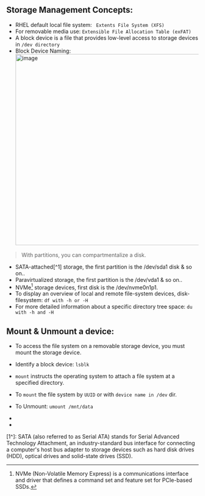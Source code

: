 ## Storage Management Concepts:
- RHEL default local file system: ` Extents File System (XFS)`
- For removable media use: `Extensible File Allocation Table (exFAT)`
- A block device is a file that provides low-level access to storage devices in `/dev directory`
- Block Device Naming: <img width="500" alt="image" src="https://github.com/cybersome/Linux-octo/assets/40174034/9a90b06b-87a0-4f4e-90ba-253bd12a0e2b">
> With partitions, you can compartmentalize a disk.
- SATA-attached[^1] storage, the first partition is the /dev/sda1 disk & so on..
- Paravirtualized storage, the first partition is the /dev/vda1 & so on..
- NVMe[^2] storage devices, first disk is the /dev/nvme0n1p1.
- To display an overview of local and remote file-system devices, disk-filesystem: `df with -h or -H`
- For more detailed information about a specific directory tree space: `du with -h and -H`

## Mount & Unmount a device:
- To access the file system on a removable storage device, you must mount the storage device.
- Identify a block device: `lsblk`
- `mount` instructs the operating system to attach a file system at a specified directory.
- To `mount` the file system by `UUID` or with `device name in /dev` dir.
- To Unmount: `umount /mnt/data`
- 


- 

























[1^]: SATA (also referred to as Serial ATA) stands for Serial Advanced Technology Attachment, an industry-standard bus interface for connecting a computer's host bus adapter to storage devices such as hard disk drives (HDD), optical drives and solid-state drives (SSD).
[^2]: NVMe (Non-Volatile Memory Express) is a communications interface and driver that defines a command set and feature set for PCIe-based[^3] SSDs.
[^3]: PCIe, or peripheral component interconnect express, is an interface standard for connecting high-speed input output (HSIO) components. Every high-performance computer motherboard has a number of PCIe slots you can use to add GPUs, WiFi cards, or SSD (solid-state drive).
